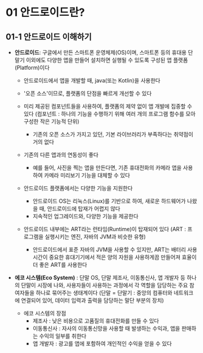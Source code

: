 # 01 안드로이드란?

## 01-1 안드로이드 이해하기

- **안드로이드**: 구글에서 만든 스마트폰 운영체제(OS)이며, 스마트폰 등의 휴대용 단말기 이외에도 다양한 앱을 만들어 설치하면 실행될 수 있도록 구성된 앱 플랫폼(Platform)이다

  - 안드로이드에서 앱을 개발할 때, java(또는 Kotlin)을 사용한다
  - '오픈 소스'이므로, 플랫폼의 단점을 빠르게 개선할 수 있다

  - 미리 제공된 컴포넌트들을 사용하여, 플랫폼의 제약 없이 앱 개발에 집중할 수 있다
    (컴포넌트 : 하나의 기능을 수행하기 위해 여러 개의 프로그램 함수를 모아 구성한 작은 기능적 단위)
    - 기존의 오픈 소스가 가지고 있던, 기본 라이브러리가 부족하다는 취약점이 거의 없다
  - 기존의 다른 앱과의 연동성이 좋다
    - 예를 들어, 사진을 찍는 앱을 만든다면, 기존 휴대전화의 카메라 앱을 사용하여 카메라 미리보기 기능을 대체할 수 있다
  - 안드로이드 플랫폼에서는 다양한 기능을 지원한다
    - 안드로이드 OS는 리눅스(Linux)를 기반으로 하여, 새로운 하드웨어가 나왔을 때, 안드로이드에 탑재가  어렵지 않다
    - 지속적인 업그레이드와, 다양한 기능을 제공한다
  - 안드로이드 내부에는 ART라는 런타임(Runtime)이 탑재되어 있다
    (ART : 프로그램을 실행시키는 엔진, 자바의 JVM과 비슷한 유형)
    - 안드로이드에서 표준 자바의 JVM을 사용할 수 있지만, ART는 배터리 사용시간이 중요한 휴대기기에서 적은 양의 자원을 사용하게끔 만들어져 효율이 더 좋은 ART를 사용한다

- **에코 시스템(Eco System)** : 단말 OS, 단말 제조사, 이동통신사, 앱 개발자 등 하나의 단말이 시장에 나와, 사용자들이 사용하는 과정에서 각 역할을 담당하는 주요 참여자들을 하나로 묶어주는 생태계이다
  (단말 = 단말기 : 중앙의 컴퓨터와 네트워크에 연결되어 있어, 데이터 입력과 출력을 담당하는 말단 부분의 장치)

  - 에코 시스템의 장점
    - 제조사 : 낮은 비용으로 고품질의 휴대전화를 만들 수 있다
    - 이동통신사 : 자사의 이동통신망을 사용할 때 발생하는 수익과, 앱을 판매하는 수익의 일부를 취한다
    - 앱 개발자 : 광고를 앱에 포함하여 개인적인 수익을 얻을 수 있다

